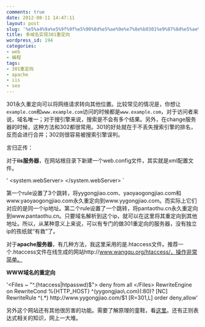```yaml
---
comments: true
date: 2012-08-11 14:47:11
layout: post
slug: '%e5%a4%9a%e5%9f%9f%e5%90%8d%e5%ae%9e%e7%8e%b0301%e9%87%8d%e5%ae%9a%e5%90%91'
title: 多域名实现301重定向
wordpress_id: 194
categories:
- web
- 编程
tags:
- 301重定向
- apache
- iis
- seo
---
```

301永久重定向可以将网络请求转向其他位置。比较常见的情况是，你想让`example.com`和`www.example.com`访问的时候都是`www.example.com`，对于访问者来说，域名唯一；对于搜引擎来说，搜索是不会有多个结果。另外，在change服务器的时候，这种方法和302都很常用。301的好处就在于不丢失搜索引擎的排名，反而会进行合并；302则很容易被搜索引擎误判。

言归正传：

对于**iis服务器**，在网站根目录下新建一个web.config文件，其实就是xml配置文件。

'<?xml version="1.0" encoding="UTF-8"?>
<configuration>
<system.webServer>
<rewrite>
	<rules>
		<rule name="301 3" stopProcessing="true">
		<match url="^(.*)$" />
		<conditions logicalGrouping="MatchAny">
			<add input="{HTTP_HOST}" pattern="^yygongjiao.com$" />
			<add input="{HTTP_HOST}" pattern="^yaoyaogongjiao.com$" />
			<add input="{HTTP_HOST}" pattern="^www.yaoyaogongjiao.com$" />
		</conditions>
		<action type="Redirect" url="http://www.yygongjiao.com/{R:0}" redirectType="Permanent" />
		</rule>
		<rule name="301 1" stopProcessing="true">
		<match url="^(.*)$" />
		<conditions>
			<add input="{HTTP_HOST}" pattern="^pantaothu.cn$" />
		</conditions>
		<action type="Redirect" url="http://www.pantaothu.cn/{R:0}" redirectType="Permanent" />
		</rule>
	</rules>
</rewrite>
</system.webServer>
</configuration>`

第一个rule设置了3个跳转，将yygongjiao.com、yaoyaogongjiao.com和www.yaoyaogongjiao.com永久重定向到www.yygongjiao.com。而实际上它们对应的是同一个ip地址。第二个rule设置了一个跳转，将pantaothu.cn永久重定向到www.pantaothu.cn。只要域名解析到这个ip，就可以在这里将其重定向到其他地址。所以，从某种意义上来说，可以有专门的做301重定向的服务器，没有独立ip的孩纸就“有救”了。

对于**apache服务器**，有几种方法，我这里采用的是.htaccess文件。推荐一个.htaccess文件在线生成的网站http://www.wangqu.org/htaccess/，操作非常简单。

**WWW域名的重定向**

'<Files ~ "^.(htaccess|htpasswd)$">
deny from all
</Files>
RewriteEngine on
RewriteCond %{HTTP_HOST} ^(yygongjiao\.com)(:80)? [NC]
RewriteRule ^(.*) http://www.yygongjiao.com/$1 [R=301,L]
order deny,allow'

另外这个网站还有其他很厉害的功能。需要了解原理的童鞋，看[这里](http://blog.wangqu.org/2010/07/htaccess-301-jump/)。还有正则表达式相关的知识，网上一大堆。